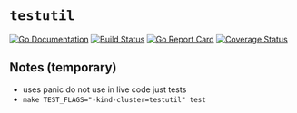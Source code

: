 # `testutil`

[![Go Documentation](https://img.shields.io/badge/go-doc-blue.svg?style=flat)](https://pkg.go.dev/mod/github.com/kubism/testutil/pkg)
[![Build Status](https://travis-ci.org/kubism/testutil.svg?branch=master)](https://travis-ci.org/kubism/testutil)
[![Go Report Card](https://goreportcard.com/badge/github.com/kubism/testutil)](https://goreportcard.com/report/github.com/kubism/testutil)
[![Coverage Status](https://coveralls.io/repos/github/kubism/testutil/badge.svg?branch=master)](https://coveralls.io/github/kubism/testutil?branch=master)

## Notes (temporary)

* uses panic do not use in live code just tests
* `make TEST_FLAGS="-kind-cluster=testutil" test`
